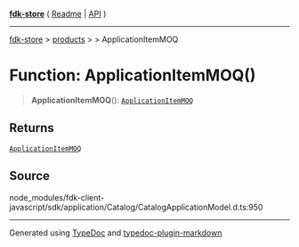 [**fdk-store**](../../../README.md) ( [Readme](../../../README.md) \| [API](../../../API.md) )

---

[fdk-store](../../../API.md) > [products](../../README.md) > [<internal>](../README.md) > ApplicationItemMOQ

# Function: ApplicationItemMOQ()

> **ApplicationItemMOQ**(): [`ApplicationItemMOQ`](../type-aliases/type-alias.ApplicationItemMOQ.md)

## Returns

[`ApplicationItemMOQ`](../type-aliases/type-alias.ApplicationItemMOQ.md)

## Source

node_modules/fdk-client-javascript/sdk/application/Catalog/CatalogApplicationModel.d.ts:950

---

Generated using [TypeDoc](https://typedoc.org/) and [typedoc-plugin-markdown](https://www.npmjs.com/package/typedoc-plugin-markdown)
